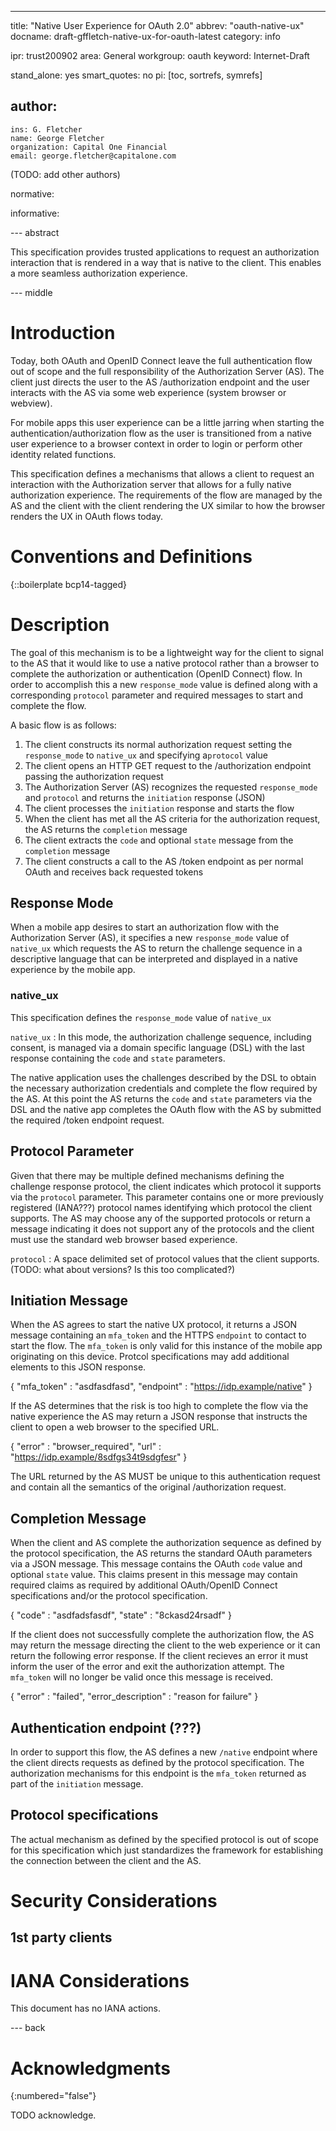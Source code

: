 ---
title: "Native User Experience for OAuth 2.0"
abbrev: "oauth-native-ux"
docname: draft-gffletch-native-ux-for-oauth-latest
category: info

ipr: trust200902
area: General
workgroup: oauth
keyword: Internet-Draft

stand_alone: yes
smart_quotes: no
pi: [toc, sortrefs, symrefs]

author:
 -
    ins: G. Fletcher
    name: George Fletcher
    organization: Capital One Financial
    email: george.fletcher@capitalone.com
(TODO: add other authors)

normative:

informative:


--- abstract

This specification provides trusted applications to request an authorization
interaction that is rendered in a way that is native to the client. This
enables a more seamless authorization experience.


--- middle

# Introduction

Today, both OAuth and OpenID Connect leave the full authentication flow
out of scope and the full responsibility of the Authorization Server (AS).
The client just directs the user to the AS /authorization endpoint and the
user interacts with the AS via some web experience (system browser or webview).

For mobile apps this user experience can be a little jarring when starting the
authentication/authorization flow as the user is transitioned from a native
user experience to a browser context in order to login or perform other
identity related functions.

This specification defines a mechanisms that
allows a client to request an interaction with the Authorization server
that allows for a fully native authorization experience. The requirements
of the flow are managed by the AS and the client with the client rendering
the UX similar to how the browser renders the UX in OAuth flows today.

# Conventions and Definitions

{::boilerplate bcp14-tagged}

# Description

The goal of this mechanism is to be a lightweight way for the client
to signal to the AS that it would like to use a native protocol rather
than a browser to complete the authorization or authentication (OpenID Connect)
flow. In order to accomplish this a new `response_mode` value is defined along
with a corresponding `protocol` parameter and required messages to start
and complete the flow.

A basic flow is as follows:
1. The client constructs its normal authorization request setting the `response_mode` to `native_ux` and specifying a`protocol` value
2. The client opens an HTTP GET request to the /authorization endpoint passing the authorization request
3. The Authorization Server (AS) recognizes the requested `response_mode` and `protocol` and returns the `initiation` response (JSON)
4. The client processes the `initiation` response and starts the flow
5. When the client has met all the AS criteria for the authorization request, the AS returns the `completion` message
6. The client extracts the `code` and optional `state` message from the `completion` message
7. The client constructs a call to the AS /token endpoint as per normal OAuth and receives back requested tokens

## Response Mode

When a mobile app desires to start an authorization flow with the
Authorization Server (AS), it specifies a new `response_mode` value
of `native_ux` which requests the AS to return the challenge
sequence in a descriptive language that can be interpreted and
displayed in a native experience by the mobile app.

### native_ux

This specification defines the `response_mode` value of `native_ux`

`native_ux`
: In this mode, the authorization challenge sequence, including
consent, is managed via a domain specific language (DSL) with the
last response containing the `code` and `state` parameters.

The native application uses the challenges described by the DSL
to obtain the necessary authorization credentials and complete
the flow required by the AS. At this point the AS returns the
`code` and `state` parameters via the DSL and the native app
completes the OAuth flow with the AS by submitted the required
/token endpoint request.

## Protocol Parameter
Given that there may be multiple defined mechanisms defining the
challenge response protocol, the client indicates which protocol
it supports via the `protocol` parameter. This parameter contains
one or more previously registered (IANA???) protocol names
identifying which protocol the client supports. The AS may choose
any of the supported protocols or return a message indicating
it does not support any of the protocols and the client must use
the standard web browser based experience.

`protocol`
: A space delimited set of protocol values that the client supports.
(TODO: what about versions? Is this too complicated?)

## Initiation Message
When the AS agrees to start the native UX protocol, it returns a JSON
message containing an `mfa_token` and the HTTPS `endpoint` to contact
to start the flow. The `mfa_token` is only valid for this instance of
the mobile app originating on this device. Protcol specifications
may add additional elements to this JSON response.

{
"mfa_token" : "asdfasdfasd",
"endpoint" : "https://idp.example/native"
}

If the AS determines that the risk is too high to complete the flow
via the native experience the AS may return a JSON response that
instructs the client to open a web browser to the specified URL.

{ "error" : "browser_required", "url" : "https://idp.example/8sdfgs34t9sdgfesr" }

The URL returned by the AS MUST be unique to this authentication request
and contain all the semantics of the original /authorization request.

## Completion Message
When the client and AS complete the authorization sequence as defined by
the protocol specification, the AS returns the standard OAuth parameters
via a JSON message. This message contains the OAuth `code` value and optional
`state` value. This claims present in this message may contain required claims
as required by additional OAuth/OpenID Connect specifications and/or the
protocol specification.

{ "code" : "asdfadsfasdf", "state" : "8ckasd24rsadf" }

If the client does not successfully complete the authorization flow, the AS
may return the message directing the client to the web experience or it can
return the following error response. If the client recieves an error it
must inform the user of the error and exit the authorization attempt. The `mfa_token`
will no longer be valid once this message is received.

{ "error" : "failed", "error_description" : "reason for failure" }

## Authentication endpoint (???)
In order to support this flow, the AS defines a new `/native` endpoint
where the client directs requests as defined by the protocol specification.
The authorization mechanisms for this endpoint is the `mfa_token` returned
as part of the `initiation` message.

## Protocol specifications
The actual mechanism as defined by the specified protocol is out of scope for
this specification which just standardizes the framework for establishing
the connection between the client and the AS.

# Security Considerations

## 1st party clients


# IANA Considerations

This document has no IANA actions.



--- back

# Acknowledgments
{:numbered="false"}

TODO acknowledge.
